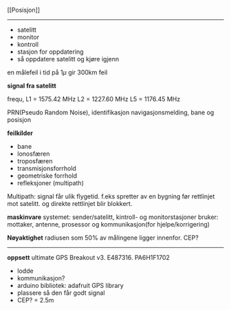 
[[Posisjon]]

---
- satelitt
- monitor
- kontroll
- stasjon for oppdatering
- så oppdatere satelitt og kjøre igjenn

en målefeil i tid på 1$\mu$ gir 300km feil

**signal fra satelitt**

frequ,
L1 = 1575.42 MHz
L2 = 1227.60 MHz
L5 = 1176.45 MHz

PRN(Pseudo Random Noise), identifikasjon
navigasjonsmelding, bane og posisjon

**feilkilder**
- bane
- lonosfæren
- troposfæren
- transmisjonsforrhold
- geometriske forrhold
- refleksjoner (multipath)

Multipath: signal får ulik flygetid. f.eks spretter av en bygning før rettlinjet mot satelitt. og direkte rettlinjet blir blokkert.

**maskinvare**
systemet: sender/satelitt, kintroll- og monitorstasjoner
bruker: mottaker, antenne, prosessor og kommunikasjon(for hjelpe/korrigering)


**Nøyaktighet**
radiusen som 50% av målingene ligger innenfor. CEP? 

---

**oppsett**
ultimate GPS Breakout v3. E487316. PA6H1F1702
- lodde
- kommunikasjon?
- arduino bibliotek: adafruit GPS library
- plassere så den får godt signal
- CEP? = 2.5m
